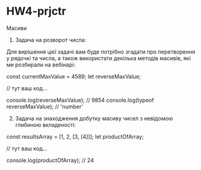  # HW4-prjctr
Масиви

1. Задача на розворот числа:

Для вирішення цієї задачі вам буде потрібно згадати про перетворення у рядочкі та числа, а також використати декілька методів масивів, які ми розбирали на вебінарі:

const currentMaxValue = 4589;
let reverseMaxValue;

// тут ваш код...

console.log(reverseMaxValue); // 9854
console.log(typeof reverseMaxValue); // 'number'


2. Задача на знаходження добутку масиву чисел з невідомою глибиною вкладеності:

const resultsArray = [1, 2, [3, [4]]];
let productOfArray;

// тут ваш код...

console.log(productOfArray); // 24
